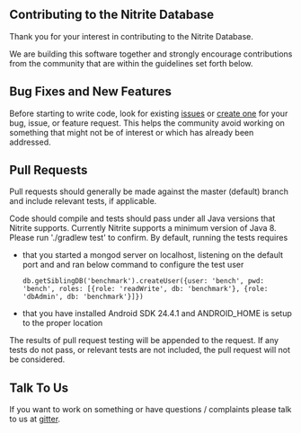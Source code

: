 ## Contributing to the Nitrite Database

Thank you for your interest in contributing to the Nitrite Database.

We are building this software together and strongly encourage contributions from the community that are within the guidelines set forth 
below. 

Bug Fixes and New Features
--------------------------

Before starting to write code, look for existing [issues](https://github.com/dizitart/nitrite-database/issues) or 
[create one](https://github.com/dizitart/nitrite-database/issues/new) for your bug, issue, or feature request. This helps the community 
avoid working on something that might not be of interest or which has already been addressed.

Pull Requests
-------------

Pull requests should generally be made against the master (default) branch and include relevant tests, if applicable. 

Code should compile and tests should pass under all Java versions that Nitrite supports. Currently Nitrite supports a minimum version of Java 8.  
Please run './gradlew test' to confirm. By default, running the tests requires 

*   that you started a mongod server on localhost, listening on the default port and and ran below command to configure the test user
        
        db.getSiblingDB('benchmark').createUser({user: 'bench', pwd: 'bench', roles: [{role: 'readWrite', db: 'benchmark'}, {role: 'dbAdmin', db: 'benchmark'}]})
        
*   that you have installed Android SDK 24.4.1 and ANDROID_HOME is setup to the proper location

The results of pull request testing will be appended to the request. If any tests do not pass, or relevant tests are not included, the 
pull request will not be considered. 

Talk To Us
----------

If you want to work on something or have questions / complaints please talk to us at [gitter](https://gitter.im/dizitart/nitrite-database).